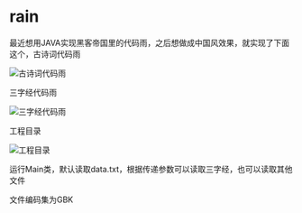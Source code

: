 # rain

最近想用JAVA实现黑客帝国里的代码雨，之后想做成中国风效果，就实现了下面这个，古诗词代码雨

![古诗词代码雨](https://github.com/malaoshi/rain/raw/master/fib9x-col6w.gif)

三字经代码雨

![三字经代码雨](https://github.com/malaoshi/rain/blob/master/gdmby-49e8p.gif)

工程目录

![工程目录](https://github.com/malaoshi/rain/blob/master/TIM%E6%88%AA%E5%9B%BE20200204205738.png)

运行Main类，默认读取data.txt，根据传递参数可以读取三字经，也可以读取其他文件

文件编码集为GBK

